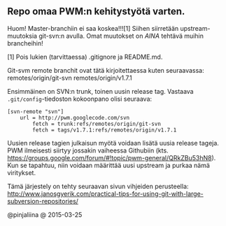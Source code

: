 ## Repo omaa PWM:n kehitystyötä varten.

Huom! Master-branchiin ei saa koskea!!![1]  Siihen siirretään upstream-muutoksia git-svn:n avulla. Omat muutokset on *AINA* tehtävä muihin brancheihin!

[1] Pois lukien (tarvittaessa) .gitignore ja README.md.

Git-svm remote branchit ovat tätä kirjoitettaessa kuten seuraavassa:
  remotes/origin/git-svn
  remotes/origin/v1.7.1

Ensimmäinen on SVN:n trunk, toinen uusin release tag. Vastaava ```.git/config```-tiedoston kokoonpano olisi seuraava:

```
[svn-remote "svn"]
	url = http://pwm.googlecode.com/svn
        fetch = trunk:refs/remotes/origin/git-svn
        fetch = tags/v1.7.1:refs/remotes/origin/v1.7.1
```

Uusien release tagien julkaisun myötä voidaan lisätä uusia release tageja. PWM ilmeisesti siirtyy jossakin vaiheessa Githubiin (kts. https://groups.google.com/forum/#!topic/pwm-general/QRkZBu53hN8). Kun se tapahtuu, niin voidaan määrittää uusi upstream ja purkaa nämä viritykset.

Tämä järjestely on tehty seuraavan sivun vihjeiden perusteella: http://www.janosgyerik.com/practical-tips-for-using-git-with-large-subversion-repositories/

@pinjaliina @ 2015-03-25
